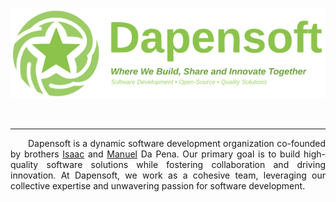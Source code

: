 <p align="center">
   <img src="https://raw.githubusercontent.com/dapensoft/.github/master/assets/images/dapensoft-logo-name-slogan.svg" alt="Dapensoft" width="750px">
</p>

<br>

---

<p style='text-align: justify;'>
	&emsp;&emsp;Dapensoft is a dynamic software development organization co-founded 
	by brothers <a href="https://github.com/idapena" target="_blank">Isaac</a> and 
	<a href="https://github.com/mdapena" target="_blank">Manuel</a> Da Pena. Our 
	primary goal is to build high-quality software solutions while fostering 
	collaboration and driving innovation. At Dapensoft, we work as a cohesive 
	team, leveraging our collective expertise and unwavering passion for 
	software development.
</p>
